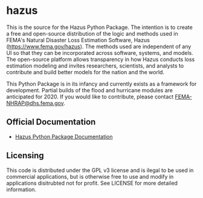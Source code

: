 # hazus

This is the source for the Hazus Python Package. The intention is to create a free and open-source distribution of the logic and methods used in FEMA's Natural Disaster Loss Estimation Software, Hazus (https://www.fema.gov/hazus). The methods used are independent of any UI so that they can be incorporated across software, systems, and models. The open-source platform allows transparency in how Hazus conducts loss estimation modeling and invites researchers, scientists, and analysts to contribute and build better models for the nation and the world. 

This Python Package is in its infancy and currently exists as a framework for development. Partial builds of the flood and hurricane modules are anticipated for 2020. If you would like to contribute, please contact FEMA-NHRAP@dhs.fema.gov.

## Official Documentation

* [Hazus Python Package Documentation](https://fema-ftp-snapshot.s3.amazonaws.com/Hazus/hazpy/build/html/index.html)

## Licensing

This code is distributed under the GPL v3 license and is ilegal to be used in commercial applications, but is otherwise free to use and modify in applications disitrubted not for profit. See LICENSE for more detailed information.

